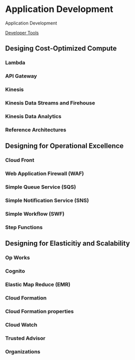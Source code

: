 
# Application Development

Application Development

[Developer Tools](https://aws.amazon.com/products/developer-tools/)

## Desiging Cost-Optimized Compute

### Lambda

### API Gateway

### Kinesis

### Kinesis Data Streams and Firehouse

### Kinesis Data Analytics

### Reference Architectures

## Designing for Operational Excellence

### Cloud Front

### Web Application Firewall (WAF)

### Simple Queue Service (SQS)

### Simple Notification Service (SNS)

### Simple Workflow (SWF)

### Step Functions

## Designing for Elasticitiy and Scalability

### Op Works

### Cognito

### Elastic Map Reduce (EMR)

### Cloud Formation

### Cloud Formation properties

### Cloud Watch

### Trusted Advisor

### Organizations
